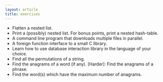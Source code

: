 ```yaml
---
layout: article
title: exercises
---
```


* Flatten a nested list.
* Print a (possibly) nested list. For bonus points, print a nested hash-table.
* A command line program that downloads multiple files in parallel.
* A foreign function interface to a small C library.
* Learn how to use database interaction library in the language of your choice.
* Find all the permutations of a string.
* Find the anagrams of a word (if any). [Harder]: Find the anagrams of a phrase.
* Find the word(s) which have the maximum number of anagrams.